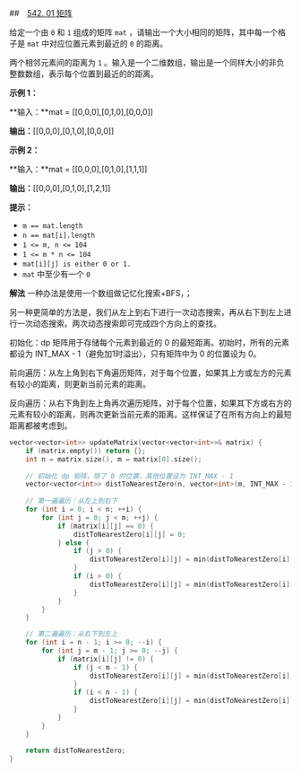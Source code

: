 ##　[542\. 01 矩阵](https://leetcode.cn/problems/01-matrix/)


给定一个由 `0` 和 `1` 组成的矩阵 `mat` ，请输出一个大小相同的矩阵，其中每一个格子是 `mat` 中对应位置元素到最近的 `0` 的距离。

两个相邻元素间的距离为 `1` 。输入是一个二维数组，输出是一个同样大小的非负整数数组，表示每个位置到最近的的距离。

**示例 1：**

**输入：**mat = \[\[0,0,0\],\[0,1,0\],\[0,0,0\]\]

**输出：**\[\[0,0,0\],\[0,1,0\],\[0,0,0\]\]

**示例 2：**

**输入：**mat = \[\[0,0,0\],\[0,1,0\],\[1,1,1\]\]

**输出：**\[\[0,0,0\],\[0,1,0\],\[1,2,1\]\]

**提示：**

*   `m == mat.length`
*   `n == mat[i].length`
*   `1 <= m, n <= 104`
*   `1 <= m * n <= 104`
*   `mat[i][j] is either 0 or 1.`
*   `mat` 中至少有一个 `0`


**解法**
一种办法是使用一个数组做记忆化搜索+BFS，；

另一种更简单的方法是，我们从左上到右下进行一次动态搜索，再从右下到左上进行一次动态搜索。两次动态搜索即可完成四个方向上的查找。

初始化：dp 矩阵用于存储每个元素到最近的 0 的最短距离。初始时，所有的元素都设为 INT_MAX - 1（避免加1时溢出），只有矩阵中为 0 的位置设为 0。

前向遍历：从左上角到右下角遍历矩阵，对于每个位置，如果其上方或左方的元素有较小的距离，则更新当前元素的距离。

反向遍历：从右下角到左上角再次遍历矩阵，对于每个位置，如果其下方或右方的元素有较小的距离，则再次更新当前元素的距离。这样保证了在所有方向上的最短距离都被考虑到。

```cpp
vector<vector<int>> updateMatrix(vector<vector<int>>& matrix) {
    if (matrix.empty()) return {};
    int n = matrix.size(), m = matrix[0].size();
    
    // 初始化 dp 矩阵，除了 0 的位置，其他位置设为 INT_MAX - 1
    vector<vector<int>> distToNearestZero(n, vector<int>(m, INT_MAX - 1));
    
    // 第一遍遍历：从左上到右下
    for (int i = 0; i < n; ++i) {
        for (int j = 0; j < m; ++j) {
            if (matrix[i][j] == 0) {
                distToNearestZero[i][j] = 0;
            } else {
                if (j > 0) {
                    distToNearestZero[i][j] = min(distToNearestZero[i][j], distToNearestZero[i][j - 1] + 1);
                }
                if (i > 0) {
                    distToNearestZero[i][j] = min(distToNearestZero[i][j], distToNearestZero[i - 1][j] + 1);
                }
            }
        }
    }

    // 第二遍遍历：从右下到左上
    for (int i = n - 1; i >= 0; --i) {
        for (int j = m - 1; j >= 0; --j) {
            if (matrix[i][j] != 0) {
                if (j < m - 1) {
                    distToNearestZero[i][j] = min(distToNearestZero[i][j], distToNearestZero[i][j + 1] + 1);
                }
                if (i < n - 1) {
                    distToNearestZero[i][j] = min(distToNearestZero[i][j], distToNearestZero[i + 1][j] + 1);
                }
            }
        }
    }

    return distToNearestZero;
}
```
